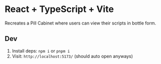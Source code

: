 # React + TypeScript + Vite

Recreates a Pill Cabinet where users can view their scripts in bottle form.

## Dev

1. Install deps: `npm i` or `pnpm i`
2. Visit: `http://localhost:5173/` (should auto open anyways)
